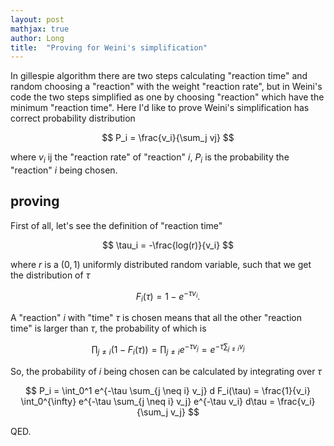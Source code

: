 ```yaml
---
layout: post
mathjax: true
author: Long
title:  "Proving for Weini's simplification"
---
```

In gillespie algorithm there are two steps calculating "reaction time" and random choosing a "reaction" with the weight "reaction rate", but in Weini's code the two steps simplified as one by choosing "reaction" which have the minimum "reaction time". Here I'd like to prove Weini's simplification has correct probability distribution

$$
P_i = \frac{v_i}{\sum_j vj}
$$

where $v_i$ ij the "reaction rate" of "reaction" $i$, $P_i$ is the probability the "reaction" $i$ being chosen.

## proving

First of all, let's see the definition of "reaction time"

$$
\tau_i = -\frac{log(r)}{v_i}
$$

where $r$ is a $(0,1)$ uniformly distributed random variable, such that we get the distribution of $\tau$

$$
F_i(\tau) = 1 - e^{-\tau v_i}.
$$

A "reaction" $i$  with "time" $\tau$ is chosen means that all the other "reaction time" is larger than $\tau$, the probability of which is

$$\prod_{j \neq i}(1-F_i(\tau))=\prod_{j \neq i} e^{-\tau v_j} = e^{-\tau \sum_{j \neq i} v_j}$$

So, the probability of $i$ being chosen can be calculated by integrating over $\tau$

$$
P_i = \int_0^1 e^{-\tau \sum_{j \neq i} v_j} d F_i(\tau) = \frac{1}{v_i} \int_0^{\infty} e^{-\tau \sum_{j \neq i} v_j} e^{-\tau v_i} d\tau = \frac{v_i}{\sum_j v_j}
$$

QED.
